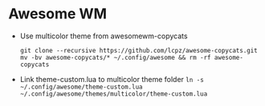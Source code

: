 # Awesome WM

- Use multicolor theme from awesomewm-copycats
    ```
    git clone --recursive https://github.com/lcpz/awesome-copycats.git
    mv -bv awesome-copycats/* ~/.config/awesome && rm -rf awesome-copycats
    ```
- Link theme-custom.lua to multicolor theme folder
    `ln -s ~/.config/awesome/theme-custom.lua ~/.config/awesome/themes/multicolor/theme-custom.lua`
